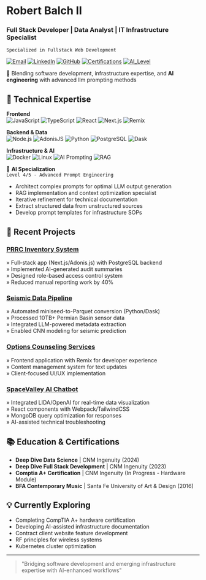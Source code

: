 # Robert Balch II
### Full Stack Developer | Data Analyst | IT Infrastructure Specialist  
`Specialized in Fullstack Web Development`

[![Email](https://img.shields.io/badge/Email-robertbalchii%40gmail.com-blue?style=flat&logo=gmail)](mailto:robertbalchii@gmail.com)
[![LinkedIn](https://img.shields.io/badge/LinkedIn-Robert_Balch_II-blue?style=flat&logo=linkedin)](https://www.linkedin.com/in/robert-balch-ii/)
[![GitHub](https://img.shields.io/badge/GitHub-RSBalchII-black?style=flat&logo=github)](https://github.com/RSBalchII)
[![Certifications](https://img.shields.io/badge/Certifications-Comptia_A+_in_progress-orange)]()
[![AI_Level](https://img.shields.io/badge/AI_Competency-L4%2F5_Advanced_Prompting-blueviolet)]()

👋 Blending software development, infrastructure expertise, and **AI engineering** with advanced llm prompting methods

## 🔧 Technical Expertise

**Frontend**  
![JavaScript](https://img.shields.io/badge/-JavaScript-F7DF1E?logo=javascript&logoColor=black)
![TypeScript](https://img.shields.io/badge/-TypeScript-3178C6?logo=typescript&logoColor=white)
![React](https://img.shields.io/badge/-React-61DAFB?logo=react&logoColor=black)
![Next.js](https://img.shields.io/badge/-Next.js-000000?logo=next.js&logoColor=white)
![Remix](https://img.shields.io/badge/-Remix-000000?logo=remix&logoColor=white)

**Backend & Data**  
![Node.js](https://img.shields.io/badge/-Node.js-339933?logo=node.js&logoColor=white)
![AdonisJS](https://img.shields.io/badge/-AdonisJS-220052?logo=adonisjs&logoColor=white)
![Python](https://img.shields.io/badge/-Python-3776AB?logo=python&logoColor=white)
![PostgreSQL](https://img.shields.io/badge/-PostgreSQL-4169E1?logo=postgresql&logoColor=white)
![Dask](https://img.shields.io/badge/-Dask-FF6F00?logo=dask&logoColor=white)

**Infrastructure & AI**  
![Docker](https://img.shields.io/badge/-Docker-2496ED?logo=docker&logoColor=white)
![Linux](https://img.shields.io/badge/-Linux-FCC624?logo=linux&logoColor=black)
![AI Prompting](https://img.shields.io/badge/-Prompt_Engineering-FF6F00?logo=openai&logoColor=white)
![RAG](https://img.shields.io/badge/-RAG_Systems-430098?logo=amazonaws&logoColor=white)

🧠 **AI Specialization**  
`Level 4/5 - Advanced Prompt Engineering`  
- Architect complex prompts for optimal LLM output generation  
- RAG implementation and context optimization specialist  
- Iterative refinement for technical documentation  
- Extract structured data from unstructured sources  
- Develop prompt templates for infrastructure SOPs  

## 🚀 Recent Projects

### [PRRC Inventory System](https://github.com/your-repo-link)
» Full-stack app (Next.js/Adonis.js) with PostgreSQL backend  
» Implemented AI-generated audit summaries  
» Designed role-based access control system  
» Reduced manual reporting work by 40%

### [Seismic Data Pipeline](https://github.com/DS-15-Project-1/CSP-Data-Container)
» Automated miniseed-to-Parquet conversion (Python/Dask)  
» Processed 10TB+ Permian Basin sensor data  
» Integrated LLM-powered metadata extraction  
» Enabled CNN modeling for seismic prediction

### [Options Counseling Services](https://www.optionscounselingservices.org/)
» Frontend application with Remix for developer experience  
» Content management system for text updates  
» Client-focused UI/UX implementation

### [SpaceValley AI Chatbot](https://github.com/your-repo-link)
» Integrated LIDA/OpenAI for real-time data visualization  
» React components with Webpack/TailwindCSS  
» MongoDB query optimization for responses  
» AI-assisted technical troubleshooting

## 📚 Education & Certifications
- **Deep Dive Data Science** | CNM Ingenuity (2024)  
- **Deep Dive Full Stack Development** | CNM Ingenuity (2023)  
- **Comptia A+ Certification** | CNM Ingenuity (In Progress - Hardware Module)  
- **BFA Contemporary Music** | Santa Fe University of Art & Design (2016)

## 💡 Currently Exploring
- Completing CompTIA A+ hardware certification
- Developing AI-assisted infrastructure documentation
- Contract client website feature development
- RF principles for wireless systems
- Kubernetes cluster optimization

---

> "Bridging software development and emerging infrastructure expertise with AI-enhanced workflows"
